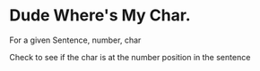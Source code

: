 # Dude Where's My Char.

For a given Sentence, number, char

Check to see if the char is at the number position in the sentence
